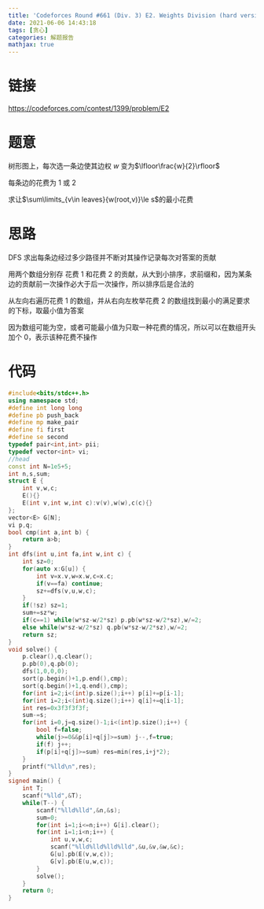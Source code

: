 ```yaml
---
title: 'Codeforces Round #661 (Div. 3) E2. Weights Division (hard version)'
date: 2021-06-06 14:43:18
tags: [贪心]
categories: 解题报告
mathjax: true
---
```


# 链接

<https://codeforces.com/contest/1399/problem/E2>

# 题意

树形图上，每次选一条边使其边权 $w$ 变为$\lfloor\frac{w}{2}\rfloor$

每条边的花费为 $1$ 或 $2$

求让$\sum\limits_{v\in leaves}{w(root,v)}\le s$的最小花费

<!--more-->

# 思路

DFS 求出每条边经过多少路径并不断对其操作记录每次对答案的贡献

用两个数组分别存 花费 $1$ 和花费 $2$ 的贡献，从大到小排序，求前缀和，因为某条边的贡献前一次操作必大于后一次操作，所以排序后是合法的

从左向右遍历花费 $1$ 的数组，并从右向左枚举花费 $2$ 的数组找到最小的满足要求的下标，取最小值为答案

因为数组可能为空，或者可能最小值为只取一种花费的情况，所以可以在数组开头加个 $0$，表示该种花费不操作

# 代码

```cpp
#include<bits/stdc++.h>
using namespace std;
#define int long long
#define pb push_back
#define mp make_pair
#define fi first
#define se second
typedef pair<int,int> pii;
typedef vector<int> vi;
//head
const int N=1e5+5;
int n,s,sum;
struct E {
    int v,w,c;
    E(){}
    E(int v,int w,int c):v(v),w(w),c(c){}
};
vector<E> G[N];
vi p,q;
bool cmp(int a,int b) {
    return a>b;
}
int dfs(int u,int fa,int w,int c) {
    int sz=0;
    for(auto x:G[u]) {
        int v=x.v,w=x.w,c=x.c;
        if(v==fa) continue;
        sz+=dfs(v,u,w,c);
    }
    if(!sz) sz=1;
    sum+=sz*w;
    if(c==1) while(w*sz-w/2*sz) p.pb(w*sz-w/2*sz),w/=2;
    else while(w*sz-w/2*sz) q.pb(w*sz-w/2*sz),w/=2;
    return sz;
}
void solve() {
    p.clear(),q.clear();
    p.pb(0),q.pb(0);
    dfs(1,0,0,0);
    sort(p.begin()+1,p.end(),cmp);
    sort(q.begin()+1,q.end(),cmp);
    for(int i=2;i<(int)p.size();i++) p[i]+=p[i-1];
    for(int i=2;i<(int)q.size();i++) q[i]+=q[i-1];
    int res=0x3f3f3f3f;
    sum-=s;
    for(int i=0,j=q.size()-1;i<(int)p.size();i++) {
        bool f=false;
        while(j>=0&&p[i]+q[j]>=sum) j--,f=true;
        if(f) j++;
        if(p[i]+q[j]>=sum) res=min(res,i+j*2);
    }
    printf("%lld\n",res);
}
signed main() {
    int T;
    scanf("%lld",&T);
    while(T--) {
        scanf("%lld%lld",&n,&s);
        sum=0;
        for(int i=1;i<=n;i++) G[i].clear();
        for(int i=1;i<n;i++) {
            int u,v,w,c;
            scanf("%lld%lld%lld%lld",&u,&v,&w,&c);
            G[u].pb(E(v,w,c));
            G[v].pb(E(u,w,c));
        }
        solve();
    }
    return 0;
}
```